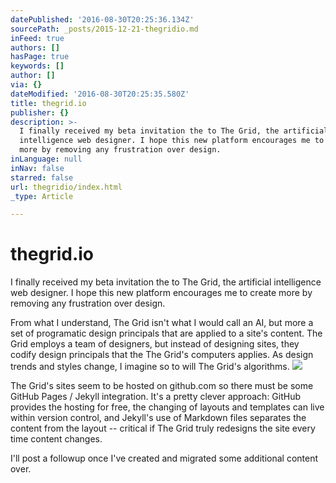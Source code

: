 ```yaml
---
datePublished: '2016-08-30T20:25:36.134Z'
sourcePath: _posts/2015-12-21-thegridio.md
inFeed: true
authors: []
hasPage: true
keywords: []
author: []
via: {}
dateModified: '2016-08-30T20:25:35.580Z'
title: thegrid.io
publisher: {}
description: >-
  I finally received my beta invitation the to The Grid, the artificial
  intelligence web designer. I hope this new platform encourages me to create
  more by removing any frustration over design.
inLanguage: null
inNav: false
starred: false
url: thegridio/index.html
_type: Article

---
```

# thegrid.io

I finally received my beta invitation the to The Grid, the artificial intelligence web designer. I hope this new platform encourages me to create more by removing any frustration over design.

From what I understand, The Grid isn't what I would call an AI, but more a set of programatic design principals that are applied to a site's content. The Grid employs a team of designers, but instead of designing sites, they codify design principals that the The Grid's computers applies. As design trends and styles change, I imagine so to will The Grid's algorithms.
![](https://the-grid-user-content.s3-us-west-2.amazonaws.com/0915df1b-a1c7-4acd-a0dd-c98592ce1b8b.png)

The Grid's sites seem to be hosted on github.com so there must be some GitHub Pages / Jekyll integration. It's a pretty clever approach: GitHub provides the hosting for free, the changing of layouts and templates can live within version control, and Jekyll's use of Markdown files separates the content from the layout -- critical if The Grid truly redesigns the site every time content changes.

I'll post a followup once I've created and migrated some additional content over.